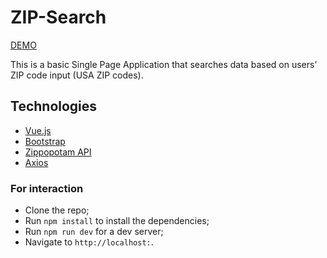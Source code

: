 # ZIP-Search

[DEMO](https://vue-zip-search-5i178oy8w-wfurs0w.vercel.app/)

This is a basic Single Page Application that searches data based on users’ ZIP code input (USA ZIP codes).

## Technologies

- [Vue.js](https://vuejs.org/)
- [Bootstrap](https://getbootstrap.com/)
- [Zippopotam API](https://www.zippopotam.us/)
- [Axios](https://axios-http.com/)

### For interaction

- Clone the repo;
- Run `npm install` to install the dependencies;
- Run `npm run dev` for a dev server;
- Navigate to `http://localhost:`.
